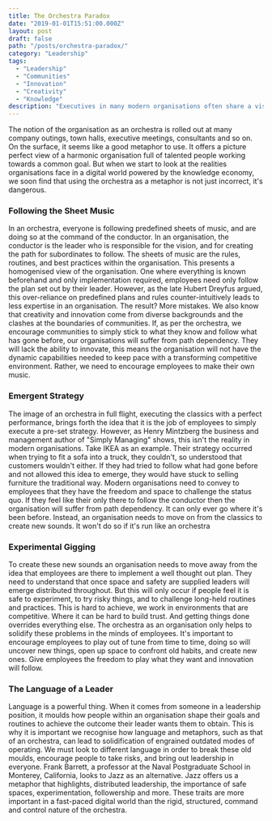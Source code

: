 ```yaml
---
title: The Orchestra Paradox
date: "2019-01-01T15:51:00.000Z"
layout: post
draft: false
path: "/posts/orchestra-paradox/"
category: "Leadership"
tags:
  - "Leadership"
  - "Communities"
  - "Innovation"
  - "Creativity"
  - "Knowledge"
description: "Executives in many modern organisations often share a vision of fragmented business entities working together in harmony. Each united under the guidance of an imposing, creative, talented leader. The musical metaphor of an orchestra is often used to convey this vision. However, an organisation as an orchestra is destined to stand still."
---
```


The notion of the organisation as an orchestra is rolled out at many company outings, town halls, executive meetings, consultants and so on. On the surface, it seems like a good metaphor to use. It offers a picture perfect view of a harmonic organisation full of talented people working towards a common goal. But when we start to look at the realities organisations face in a digital world powered by the knowledge economy, we soon find that using the orchestra as a metaphor is not just incorrect, it's dangerous.

### Following the Sheet Music

In an orchestra, everyone is following predefined sheets of music, and are doing so at the command of the conductor. In an organisation, the conductor is the leader who is responsible for the vision, and for creating the path for subordinates to follow. The sheets of music are the rules, routines, and best practices within the organisation. This presents a homogenised view of the organisation. One where everything is known beforehand and only implementation required, employees need only follow the plan set out by their leader. However, as the late Hubert Dreyfus argued, this over-reliance on predefined plans and rules counter-intuitively leads to less expertise in an organisation. The result? More mistakes. We also know that creativity and innovation come from diverse backgrounds and the clashes at the boundaries of communities. If, as per the orchestra, we encourage communities to simply stick to what they know and follow what has gone before, our organisations will suffer from path dependency. They will lack the ability to innovate, this means the organisation will not have the dynamic capabilities needed to keep pace with a transforming competitive environment. Rather, we need to encourage employees to make their own music.

### Emergent Strategy

The image of an orchestra in full flight, executing the classics with a perfect performance, brings forth the idea that it is the job of employees to simply execute a pre-set strategy. However, as Henry Mintzberg the business and management author of "Simply Managing" shows, this isn't the reality in modern organisations. Take IKEA as an example. Their strategy occurred when trying to fit a sofa into a truck, they couldn't, so understood that customers wouldn't either. If they had tried to follow what had gone before and not allowed this idea to emerge, they would have stuck to selling furniture the traditional way. Modern organisations need to convey to employees that they have the freedom and space to challenge the status quo. If they feel like their only there to follow the conductor then the organisation will suffer from path dependency. It can only ever go where it's been before. Instead, an organisation needs to move on from the classics to create new sounds. It won't do so if it's run like an orchestra

### Experimental Gigging

To create these new sounds an organisation needs to move away from the idea that employees are there to implement a well thought out plan. They need to understand that once space and safety are supplied leaders will emerge distributed throughout. But this will only occur if people feel it is safe to experiment, to try risky things, and to challenge long-held routines and practices. This is hard to achieve, we work in environments that are competitive. Where it can be hard to build trust. And getting things done overrides everything else. The orchestra as an organisation only helps to solidify these problems in the minds of employees. It's important to encourage employees to play out of tune from time to time, doing so will uncover new things, open up space to confront old habits, and create new ones. Give employees the freedom to play what they want and innovation will follow.

### The Language of a Leader

Language is a powerful thing. When it comes from someone in a leadership position, it moulds how people within an organisation shape their goals and routines to achieve the outcome their leader wants them to obtain. This is why it is important we recognise how language and metaphors, such as that of an orchestra, can lead to solidification of engrained outdated modes of operating. We must look to different language in order to break these old moulds, encourage people to take risks, and bring out leadership in everyone. Frank Barrett, a professor at the Naval Postgraduate School in Monterey, California, looks to Jazz as an alternative. Jazz offers us a metaphor that highlights, distributed leadership, the importance of safe spaces, experimentation, followership and more. These traits are more important in a fast-paced digital world than the rigid, structured, command and control nature of the orchestra.
